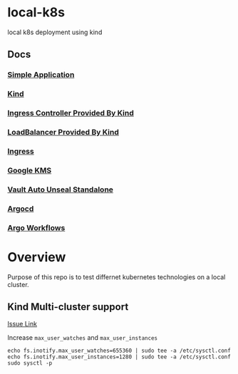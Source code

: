 # local-k8s
local k8s deployment using kind
## Docs

### [Simple Application](./docs/0.simple-application.md)

### [Kind](./kind-config/kind-config.yaml)

### [Ingress Controller Provided By Kind](https://kind.sigs.k8s.io/docs/user/ingress/)

### [LoadBalancer Provided By Kind](https://kind.sigs.k8s.io/docs/user/loadbalancer/)

### [Ingress](./k8s-resources/ingress/default.yaml)

### [Google KMS](./docs/1.gcp-kms-config.md)

### [Vault Auto Unseal Standalone](./docs/2.vault-auto-unseal-config.md)

### [Argocd](./docs/3.argocd.md)

### [Argo Workflows](./docs/4.argo-workflows.md)


# Overview

Purpose of this repo is to test differnet kubernetes technologies on a local cluster. 


## Kind Multi-cluster support

[Issue Link](https://github.com/kubernetes-sigs/kind/issues/2744#issuecomment-1127808069)


Increase `max_user_watches` and `max_user_instances`

```
echo fs.inotify.max_user_watches=655360 | sudo tee -a /etc/sysctl.conf
echo fs.inotify.max_user_instances=1280 | sudo tee -a /etc/sysctl.conf
sudo sysctl -p
```
